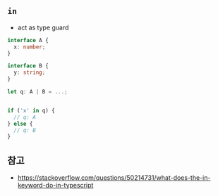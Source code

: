 ## `in`

- act as type guard

```ts
interface A {
  x: number;
}

interface B {
  y: string;
}

let q: A | B = ...;


if ('x' in q) {
  // q: A
} else {
  // q: B
}
```

## 참고

- https://stackoverflow.com/questions/50214731/what-does-the-in-keyword-do-in-typescript
